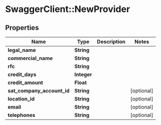 # SwaggerClient::NewProvider

## Properties
Name | Type | Description | Notes
------------ | ------------- | ------------- | -------------
**legal_name** | **String** |  | 
**commercial_name** | **String** |  | 
**rfc** | **String** |  | 
**credit_days** | **Integer** |  | 
**credit_amount** | **Float** |  | 
**sat_company_account_id** | **String** |  | [optional] 
**location_id** | **String** |  | [optional] 
**email** | **String** |  | [optional] 
**telephones** | **String** |  | [optional] 


